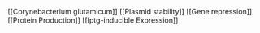 [[Corynebacterium glutamicum]]
[[Plasmid stability]]
[[Gene repression]]
[[Protein Production]]
[[Iptg-inducible Expression]]
